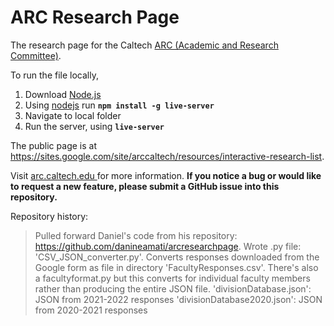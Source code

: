 # ARC Research Page
The research page for the Caltech <a href = arc.caltech.edu>ARC (Academic and Research Committee)</a>.

To run the file locally, 
1. Download <a href = https://nodejs.org/en/>Node.js</a>
2. Using <a href= https://nodejs.org/en/>nodejs</a> run 
**```npm install -g live-server```**
3. Navigate to local folder 
4. Run the server, using
**```live-server```**

The public page is at <a href = https://sites.google.com/site/arccaltech/resources/interactive-research-list>https://sites.google.com/site/arccaltech/resources/interactive-research-list</a>.

Visit <a href = arc.caltech.edu>arc.caltech.edu </a> for more information. <strong>If you notice a bug or would like to request a new feature, please submit a GitHub issue into this repository.</strong>

Repository history: 
  > Pulled forward Daniel's code from his repository: https://github.com/danineamati/arcresearchpage. 
  > Wrote .py file: 'CSV_JSON_converter.py'. Converts responses downloaded from the Google form as file in directory 'FacultyResponses.csv'. There's also a facultyformat.py but this converts for individual faculty members rather than producing the entire JSON file.
  > 'divisionDatabase.json': JSON from 2021-2022 responses
  > 'divisionDatabase2020.json': JSON from 2020-2021 responses
